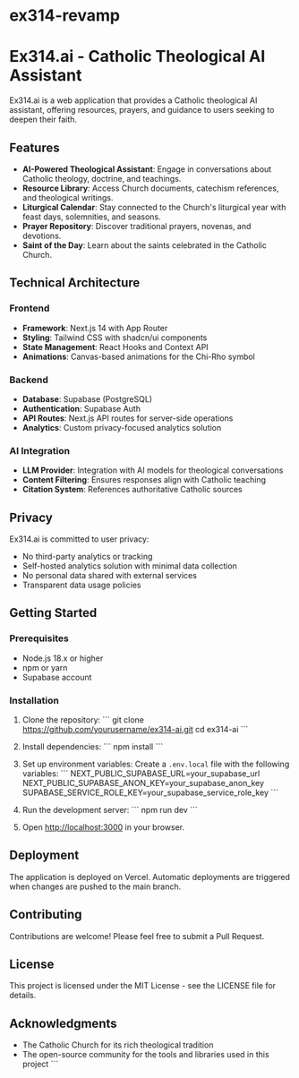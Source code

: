 # ex314-revamp #

# Ex314.ai - Catholic Theological AI Assistant

Ex314.ai is a web application that provides a Catholic theological AI assistant, offering resources, prayers, and guidance to users seeking to deepen their faith.

## Features

- **AI-Powered Theological Assistant**: Engage in conversations about Catholic theology, doctrine, and teachings.
- **Resource Library**: Access Church documents, catechism references, and theological writings.
- **Liturgical Calendar**: Stay connected to the Church's liturgical year with feast days, solemnities, and seasons.
- **Prayer Repository**: Discover traditional prayers, novenas, and devotions.
- **Saint of the Day**: Learn about the saints celebrated in the Catholic Church.

## Technical Architecture

### Frontend

- **Framework**: Next.js 14 with App Router
- **Styling**: Tailwind CSS with shadcn/ui components
- **State Management**: React Hooks and Context API
- **Animations**: Canvas-based animations for the Chi-Rho symbol

### Backend

- **Database**: Supabase (PostgreSQL)
- **Authentication**: Supabase Auth
- **API Routes**: Next.js API routes for server-side operations
- **Analytics**: Custom privacy-focused analytics solution

### AI Integration

- **LLM Provider**: Integration with AI models for theological conversations
- **Content Filtering**: Ensures responses align with Catholic teaching
- **Citation System**: References authoritative Catholic sources

## Privacy

Ex314.ai is committed to user privacy:

- No third-party analytics or tracking
- Self-hosted analytics solution with minimal data collection
- No personal data shared with external services
- Transparent data usage policies

## Getting Started

### Prerequisites

- Node.js 18.x or higher
- npm or yarn
- Supabase account

### Installation

1. Clone the repository:
   \`\`\`
   git clone https://github.com/yourusername/ex314-ai.git
   cd ex314-ai
   \`\`\`

2. Install dependencies:
   \`\`\`
   npm install
   \`\`\`

3. Set up environment variables:
   Create a `.env.local` file with the following variables:
   \`\`\`
   NEXT_PUBLIC_SUPABASE_URL=your_supabase_url
   NEXT_PUBLIC_SUPABASE_ANON_KEY=your_supabase_anon_key
   SUPABASE_SERVICE_ROLE_KEY=your_supabase_service_role_key
   \`\`\`

4. Run the development server:
   \`\`\`
   npm run dev
   \`\`\`

5. Open [http://localhost:3000](http://localhost:3000) in your browser.

## Deployment

The application is deployed on Vercel. Automatic deployments are triggered when changes are pushed to the main branch.

## Contributing

Contributions are welcome! Please feel free to submit a Pull Request.

## License

This project is licensed under the MIT License - see the LICENSE file for details.

## Acknowledgments

- The Catholic Church for its rich theological tradition
- The open-source community for the tools and libraries used in this project
\`\`\`



